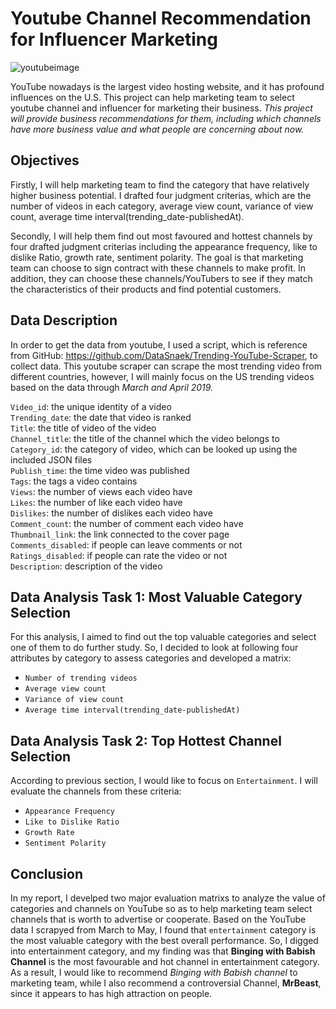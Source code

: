 # Youtube Channel Recommendation for Influencer Marketing

![youtubeimage](https://user-images.githubusercontent.com/50973416/61944234-2af4e500-afd8-11e9-8c69-bf5618898727.jpg)

YouTube nowadays is the largest video hosting website, and it has profound influences on the U.S. This project can help marketing team to select youtube channel and influencer for marketing their business. *This project will provide business recommendations for them, including which channels have more business value and what people are concerning about now.*

## Objectives

Firstly, I will help marketing team to find the category that have relatively higher business potential. I drafted four judgment criterias, which are the number of videos in each category, average view count, variance of view count, average time interval(trending_date-publishedAt).

Secondly, I will help them find out most favoured and hottest channels by four drafted judgment criterias including the appearance frequency, like to dislike Ratio, growth rate, sentiment polarity. The goal is that marketing team can choose to sign contract with these channels to make profit. In addition, they can choose these channels/YouTubers to see if they match the characteristics of their products and find potential customers.

## Data Description

In order to get the data from youtube, I used a script, which is reference from GitHub: https://github.com/DataSnaek/Trending-YouTube-Scraper, to collect data. This youtube scraper can scrape the most trending video from different countries, however, I will mainly focus on the US trending videos based on the data through *March and April 2019.*


`Video_id`: the unique identity of a video     
`Trending_date`: the date that video is ranked     
`Title`: the title of video of the video     
`Channel_title`: the title of the channel which the video belongs to     
`Category_id`: the category of video, which can be looked up using the included JSON files     
`Publish_time`: the time video was published     
`Tags`: the tags a video contains     
`Views`: the number of views each video have     
`Likes`: the number of like each video have     
`Dislikes`: the number of dislikes each video have     
`Comment_count`: the number of comment each video have     
`Thumbnail_link`: the link connected to the cover page     
`Comments_disabled`: if people can leave comments or not     
`Ratings_disabled`: if people can rate the video or not     
`Description`: description of the video     


## Data Analysis Task 1: Most Valuable Category Selection
For this analysis, I aimed to find out the top valuable categories and select one of them to do further study. So, I decided to look at following four attributes by category to assess categories and developed a matrix:

- `Number of trending videos`
- `Average view count`
- `Variance of view count`
- `Average time interval(trending_date-publishedAt)`


## Data Analysis Task 2: Top Hottest Channel Selection
According to previous section, I would like to focus on `Entertainment`.
I will evaluate the channels from these criteria:  
+ `Appearance Frequency`
+ `Like to Dislike Ratio`
+ `Growth Rate`
+ `Sentiment Polarity`


## Conclusion

In my report, I develped two major evaluation matrixs to analyze the value of categories and channels on YouTube so as to help marketing team select channels that is worth to advertise or cooperate. Based on the YouTube data I scrapyed from March to May, I found that `entertainment` category is the most valuable category with the best overall performance. So, I digged into entertainment category, and my finding was that **Binging with Babish Channel** is the most favourable and hot channel in entertainment category. As a result, I would like to recommend *Binging with Babish channel* to marketing team, while I also recommend a controversial Channel, **MrBeast**, since it appears to has high attraction on people.




